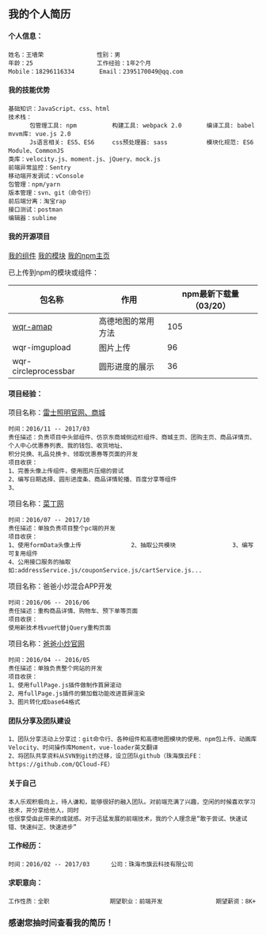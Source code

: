## 我的个人简历
#### 个人信息：
```
姓名：王墙荣               性别：男         
年龄：25                  工作经验：1年2个月
Mobile：18296116334       Email：2395170049@qq.com
```
#### 我的技能优势
```
基础知识：JavaScript、css、html
技术栈：
      包管理工具: npm          构建工具: webpack 2.0       编译工具: babel       mvvm库: vue.js 2.0
      Js语言相关: ES5、ES6     css预处理器: sass           模块化规范: ES6 Module、CommonJS
类库：velocity.js、moment.js、jQuery、mock.js
前端异常监控：Sentry
移动端开发调试：vConsole
包管理：npm/yarn
版本管理：svn、git（命令行）
前后端分离：淘宝rap 
接口测试：postman
编辑器：sublime
```
#### 我的开源项目
[我的组件](https://github.com/WangQiangrong/components)                [我的模块](https://github.com/WangQiangrong/wqr-amap)                [我的npm主页](https://www.npmjs.com/~575201314)

已上传到npm的模块或组件：

包名称|作用|npm最新下载量（03/20）
---|---|---
[wqr-amap](https://www.npmjs.com/package/wqr-amap)|高德地图的常用方法|105
wqr-imgupload|图片上传|96
wqr-circleprocessbar|圆形进度的展示|36

#### 项目经验：
项目名称：[雷士照明官网、商城](http://www.nvc-lighting.com.cn/)
```
时间：2016/11 -- 2017/03
责任描述：负责项目中头部组件、仿京东商城侧边栏组件、商城主页、团购主页、商品详情页、个人中心优惠券列表、我的钱包、收货地址、
积分兑换、礼品兑换卡、领取优惠券等页面的开发
项目收获：
1、完善头像上传组件，使用图片压缩的尝试
2、编写日期选择、圆形进度条、商品详情轮播、百度分享等组件
3、
```
项目名称：[菜丁网](http://www.greencd.cn/)
```
时间：2016/07 -- 2017/10
责任描述：单独负责项目整个pc端的开发
项目收获：
1、使用formData头像上传              2、抽取公共模块                3、编写可复用组件
4、公用接口服务的抽取如:addressService.js/couponService.js/cartService.js...
```
项目名称：爸爸小炒混合APP开发
```
时间：2016/06 -- 2016/06
责任描述：重构商品详情、购物车、预下单等页面
项目收获：
使用新技术栈vue代替jQuery重构页面
```
项目名称：[爸爸小炒官网](http://www.dadcooker.com/)
```
时间：2016/04 -- 2016/05
责任描述：单独负责整个网站的开发
项目收获：
1、使用fullPage.js插件做制作首屏滚动
2、用fullPage.js插件的懒加载功能改进首屏渲染
3、图片转化成base64格式
```
#### 团队分享及团队建设
```
1、团队分享活动上分享过：git命令行、各种组件和高德地图模块的使用、npm包上传、动画库Velocity、时间操作库Moment，vue-loader英文翻译
2、将团队共享资料从SVN到git的迁移，设立团队github（珠海旗云FE：https://github.com/QCloud-FE）
```
#### 关于自己
```
本人乐观积极向上，待人谦和，能够很好的融入团队。对前端充满了兴趣，空闲的时候喜欢学习技术，并分享给他人，同时
也很享受由此带来的成就感。对于迅猛发展的前端技术，我的个人理念是“敢于尝试、快速试错、快速纠正、快速进步”
```
#### 工作经历：
```
时间：2016/02 -- 2017/03      公司：珠海市旗云科技有限公司
```
#### 求职意向：
```
工作性质：全职                 期望职业：前端开发               期望薪资：8K+
```
### 感谢您抽时间查看我的简历！
